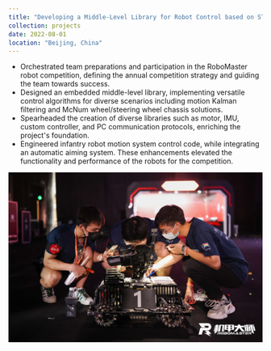```yaml
---
title: "Developing a Middle-Level Library for Robot Control based on STM32 HAL Library"
collection: projects
date: 2022-08-01
location: "Beijing, China"
---
```

* Orchestrated team preparations and participation in the RoboMaster robot competition, defining the annual competition strategy and guiding the team towards success.
* Designed an embedded middle-level library, implementing versatile control algorithms for diverse scenarios including motion Kalman filtering and McNum wheel/steering wheel chassis solutions.
* Spearheaded the creation of diverse libraries such as motor, IMU, custom controller, and PC communication protocols, enriching the project's foundation.
* Engineered infantry robot motion system control code, while integrating an automatic aiming system. These enhancements elevated the functionality and performance of the robots for the competition.

<img src='/images/RoboMaster1.JPG'>